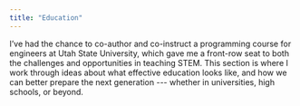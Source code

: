 ```yaml
---
title: "Education"
---
```

I’ve had the chance to co-author and co-instruct a programming course for engineers at Utah State University, which gave me a front-row seat to both the challenges and opportunities in teaching STEM. This section is where I work through ideas about what effective education looks like, and how we can better prepare the next generation --- whether in universities, high schools, or beyond.
